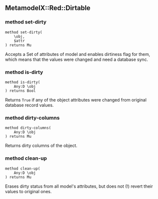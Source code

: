 MetamodelX::Red::Dirtable
-------------------------

### method set-dirty

```perl6
method set-dirty(
    \obj,
    $attr
) returns Mu
```

Accepts a Set of attributes of model and enables dirtiness flag for them, which means that the values were changed and need a database sync.

### method is-dirty

```perl6
method is-dirty(
    Any:D \obj
) returns Bool
```

Returns `True` if any of the object attributes were changed from original database record values.

### method dirty-columns

```perl6
method dirty-columns(
    Any:D \obj
) returns Mu
```

Returns dirty columns of the object.

### method clean-up

```perl6
method clean-up(
    Any:D \obj
) returns Mu
```

Erases dirty status from all model's attributes, but does not (!) revert their values to original ones.

